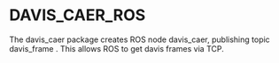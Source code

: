 # DAVIS_CAER_ROS

The davis_caer package creates ROS node davis_caer, publishing topic davis_frame . This allows ROS to get davis frames via TCP. 
